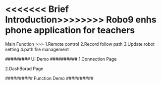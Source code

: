 <<<<<<< Brief Introduction>>>>>>>> 
Robo9 enhs phone application for teachers 
=========================================

Main Function >>>
1.Remote control 
2.Record follow path 
3.Update robot setting 
4.path file management 

######### UI Demo ##########
1.Connection Page 





2.DashBorad Page 










########## Function Demo ##########
